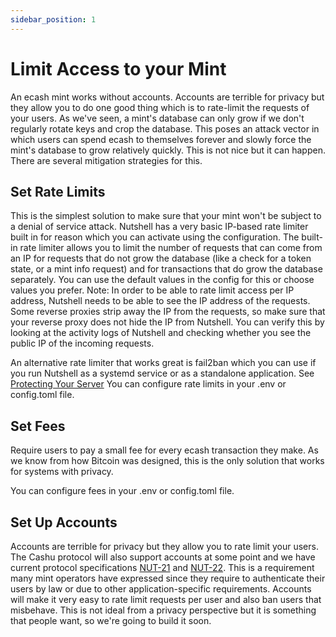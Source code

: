 ```yaml
---
sidebar_position: 1
---
```

# Limit Access to your Mint
An ecash mint works without accounts. Accounts are terrible for privacy but they allow you to do one good thing which is to rate-limit the requests of your users. As we've seen, a mint's database can only grow if we don't regularly rotate keys and crop the database. This poses an attack vector in which users can spend ecash to themselves forever and slowly force the mint's database to grow relatively quickly. This is not nice but it can happen. There are several mitigation strategies for this.


## Set Rate Limits
This is the simplest solution to make sure that your mint won't be subject to a denial of service attack. Nutshell has a very basic IP-based rate limiter built in for reason which you can activate using the configuration. The built-in rate limiter allows you to limit the number of requests that can come from an IP for requests that do not grow the database (like a check for a token state, or a mint info request) and for transactions that do grow the database separately. You can use the default values in the config for this or choose values you prefer. Note: In order to be able to rate limit access per IP address, Nutshell needs to be able to see the IP address of the requests. Some reverse proxies strip away the IP from the requests, so make sure that your reverse proxy does not hide the IP from Nutshell. You can verify this by looking at the activity logs of Nutshell and checking whether you see the public IP of the incoming requests.

An alternative rate limiter that works great is fail2ban which you can use if you run Nutshell as a systemd service or as a standalone application. See [Protecting Your Server](protectingserver.md)
You can configure rate limits in your .env or config.toml file.



## Set Fees
Require users to pay a small fee for every ecash transaction they make. As we know from how Bitcoin was designed, this is the only solution that works for systems with privacy. 

You can configure fees in your .env or config.toml file.


## Set Up Accounts
Accounts are terrible for privacy but they allow you to rate limit your users. The Cashu protocol will also support accounts at some point and we have current protocol specifications [NUT-21](https://github.com/cashubtc/nuts/blob/main/21.md) and [NUT-22](https://github.com/cashubtc/nuts/blob/main/22.md). This is a requirement many mint operators have expressed since they require to authenticate their users by law or due to other application-specific requirements. Accounts will make it very easy to rate limit requests per user and also ban users that misbehave. This is not ideal from a privacy perspective but it is something that people want, so we're going to build it soon.


